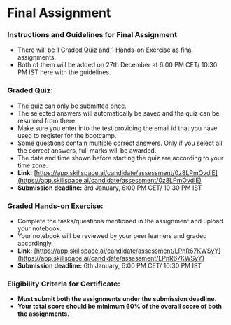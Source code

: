 # Final Assignment

### Instructions and Guidelines for Final Assignment

* There will be 1 Graded Quiz and 1 Hands-on Exercise as final assignments.
* Both of them will be added on 27th December at 6:00 PM CET/ 10:30 PM IST here with the guidelines.

### Graded Quiz:

* The quiz can only be submitted once.
* The selected answers will automatically be saved and the quiz can be resumed from there.&#x20;
* Make sure you enter into the test providing the email id that you have used to register for the bootcamp.
* Some questions contain multiple correct answers. Only if you select all the correct answers, full marks will be awarded.
* The date and time shown before starting the quiz are according to your time zone.
* **Link:** [https://app.skillspace.ai/candidate/assessment/0z8LPmOvdlE](https://app.skillspace.ai/candidate/assessment/0z8LPmOvdlE)
* **Submission deadline:** 3rd January, 6:00 PM CET/ 10:30 PM IST

### Graded Hands-on Exercise:

* Complete the tasks/questions mentioned in the assignment and upload your notebook.&#x20;
* Your notebook will be reviewed by your peer learners and graded accordingly.
* **Link:** [https://app.skillspace.ai/candidate/assessment/LPnR67KWSyY](https://app.skillspace.ai/candidate/assessment/LPnR67KWSyY)
* **Submission deadline:** 6th January, 6:00 PM CET/ 10:30 PM IST

### Eligibility Criteria for Certificate:&#x20;

* **Must submit both the assignments under the submission deadline.**
* **Your total score should be minimum 60% of the overall score of both the assignments.**
